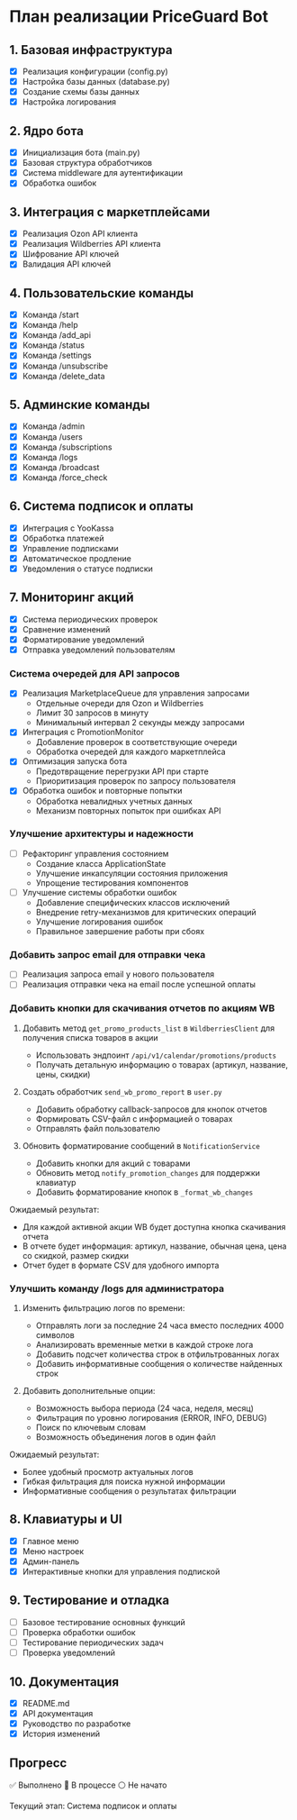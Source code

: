 # План реализации PriceGuard Bot

## 1. Базовая инфраструктура
- [x] Реализация конфигурации (config.py)
- [x] Настройка базы данных (database.py)
- [x] Создание схемы базы данных
- [x] Настройка логирования

## 2. Ядро бота
- [x] Инициализация бота (main.py)
- [x] Базовая структура обработчиков
- [x] Система middleware для аутентификации
- [x] Обработка ошибок

## 3. Интеграция с маркетплейсами
- [x] Реализация Ozon API клиента
- [x] Реализация Wildberries API клиента
- [x] Шифрование API ключей
- [x] Валидация API ключей

## 4. Пользовательские команды
- [x] Команда /start
- [x] Команда /help
- [x] Команда /add_api
- [x] Команда /status
- [x] Команда /settings
- [x] Команда /unsubscribe
- [x] Команда /delete_data

## 5. Админские команды
- [x] Команда /admin
- [x] Команда /users
- [x] Команда /subscriptions
- [x] Команда /logs
- [x] Команда /broadcast
- [x] Команда /force_check

## 6. Система подписок и оплаты
- [x] Интеграция с YooKassa
- [x] Обработка платежей
- [x] Управление подписками
- [x] Автоматическое продление
- [x] Уведомления о статусе подписки

## 7. Мониторинг акций
- [x] Система периодических проверок
- [x] Сравнение изменений
- [x] Форматирование уведомлений
- [x] Отправка уведомлений пользователям

### Система очередей для API запросов
- [x] Реализация MarketplaceQueue для управления запросами
  - Отдельные очереди для Ozon и Wildberries
  - Лимит 30 запросов в минуту
  - Минимальный интервал 2 секунды между запросами
- [x] Интеграция с PromotionMonitor
  - Добавление проверок в соответствующие очереди
  - Обработка очередей для каждого маркетплейса
- [x] Оптимизация запуска бота
  - Предотвращение перегрузки API при старте
  - Приоритизация проверок по запросу пользователя
- [x] Обработка ошибок и повторные попытки
  - Обработка невалидных учетных данных
  - Механизм повторных попыток при ошибках API

### Улучшение архитектуры и надежности
- [ ] Рефакторинг управления состоянием
  - Создание класса ApplicationState
  - Улучшение инкапсуляции состояния приложения
  - Упрощение тестирования компонентов
- [ ] Улучшение системы обработки ошибок
  - Добавление специфических классов исключений
  - Внедрение retry-механизмов для критических операций
  - Улучшение логирования ошибок
  - Правильное завершение работы при сбоях

### Добавить запрос email для отправки чека
- [ ] Реализация запроса email у нового пользователя
- [ ] Реализация отправки чека на email после успешной оплаты

### Добавить кнопки для скачивания отчетов по акциям WB
1. Добавить метод `get_promo_products_list` в `WildberriesClient` для получения списка товаров в акции
   - Использовать эндпоинт `/api/v1/calendar/promotions/products`
   - Получать детальную информацию о товарах (артикул, название, цены, скидки)

2. Создать обработчик `send_wb_promo_report` в `user.py`
   - Добавить обработку callback-запросов для кнопок отчетов
   - Формировать CSV-файл с информацией о товарах
   - Отправлять файл пользователю

3. Обновить форматирование сообщений в `NotificationService`
   - Добавить кнопки для акций с товарами
   - Обновить метод `notify_promotion_changes` для поддержки клавиатур
   - Добавить форматирование кнопок в `_format_wb_changes`

Ожидаемый результат:
- Для каждой активной акции WB будет доступна кнопка скачивания отчета
- В отчете будет информация: артикул, название, обычная цена, цена со скидкой, размер скидки
- Отчет будет в формате CSV для удобного импорта

### Улучшить команду /logs для администратора

1. Изменить фильтрацию логов по времени:
   - Отправлять логи за последние 24 часа вместо последних 4000 символов
   - Анализировать временные метки в каждой строке лога
   - Добавить подсчет количества строк в отфильтрованных логах
   - Добавить информативные сообщения о количестве найденных строк

2. Добавить дополнительные опции:
   - Возможность выбора периода (24 часа, неделя, месяц)
   - Фильтрация по уровню логирования (ERROR, INFO, DEBUG)
   - Поиск по ключевым словам
   - Возможность объединения логов в один файл

Ожидаемый результат:
- Более удобный просмотр актуальных логов
- Гибкая фильтрация для поиска нужной информации
- Информативные сообщения о результатах фильтрации

## 8. Клавиатуры и UI
- [x] Главное меню
- [x] Меню настроек
- [x] Админ-панель
- [x] Интерактивные кнопки для управления подпиской

## 9. Тестирование и отладка
- [ ] Базовое тестирование основных функций
- [ ] Проверка обработки ошибок
- [ ] Тестирование периодических задач
- [ ] Проверка уведомлений

## 10. Документация
- [x] README.md
- [x] API документация
- [x] Руководство по разработке
- [x] История изменений

## Прогресс
✅ Выполнено
🔄 В процессе
⚪️ Не начато

Текущий этап: Система подписок и оплаты
